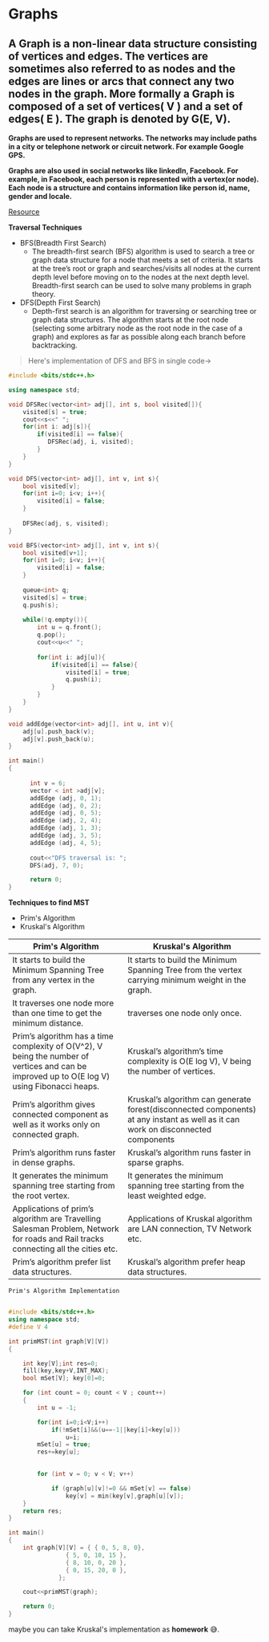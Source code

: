 # Graphs
## A Graph is a non-linear data structure consisting of vertices and edges. The vertices are sometimes also referred to as nodes and the edges are lines or arcs that connect any two nodes in the graph. More formally a Graph is composed of a set of vertices( V ) and a set of edges( E ). The graph is denoted by G(E, V).


**Graphs are used to represent networks. The networks may include paths in a city or telephone network or circuit network. For example Google GPS.**

**Graphs are also used in social networks like linkedIn, Facebook. For example, in Facebook, each person is represented with a vertex(or node). Each node is a structure     and contains information like person id, name, gender and locale.**

[Resource](https://www.geeksforgeeks.org/graph-data-structure-and-algorithms/)

**Traversal Techniques**
- BFS(Breadth First Search)
  - The breadth-first search (BFS) algorithm is used to search a tree or graph data structure for a node that meets a set of criteria. It starts at the tree’s root or       graph and searches/visits all nodes at the current depth level before moving on to the nodes at the next depth level. Breadth-first search can be used to solve many     problems in graph theory.
- DFS(Depth First Search)
  - Depth-first search is an algorithm for traversing or searching tree or graph data structures. The algorithm starts at the root node (selecting some arbitrary node as    the root node in the case of a graph) and explores as far as possible along each branch before backtracking. 

> Here's implementation of DFS and BFS in single code->

```C++
#include <bits/stdc++.h>

using namespace std;

void DFSRec(vector<int> adj[], int s, bool visited[]){
    visited[s] = true;
    cout<<s<<" ";
    for(int i: adj[s]){
        if(visited[i] == false){
           DFSRec(adj, i, visited);
        }
    }
}

void DFS(vector<int> adj[], int v, int s){
    bool visited[v];
    for(int i=0; i<v; i++){
        visited[i] = false;
    }
    
    DFSRec(adj, s, visited);
}

void BFS(vector<int> adj[], int v, int s){
    bool visited[v+1];
    for(int i=0; i<v; i++){
        visited[i] = false;
    }
    
    queue<int> q;
    visited[s] = true;
    q.push(s);
    
    while(!q.empty()){
        int u = q.front();
        q.pop();
        cout<<u<<" ";
        
        for(int i: adj[u]){
            if(visited[i] == false){
                visited[i] = true;
                q.push(i);
            }
        }
    }
}

void addEdge(vector<int> adj[], int u, int v){
    adj[u].push_back(v);
    adj[v].push_back(u);
}

int main()
{
       
      int v = 6;
      vector < int >adj[v];
      addEdge (adj, 0, 1);
      addEdge (adj, 0, 2);
      addEdge (adj, 0, 5);
      addEdge (adj, 2, 4);
      addEdge (adj, 1, 3);
      addEdge (adj, 3, 5);
      addEdge (adj, 4, 5);
    
      cout<<"DFS traversal is: ";
      DFS(adj, 7, 0);

      return 0;
}

```

**Techniques to find MST**
- Prim's Algorithm
- Kruskal's Algorithm


| Prim's Algorithm | Kruskal's Algorithm |
|---------------------------------------- | ---------------------------------------- |
| It starts to build the Minimum Spanning Tree from any vertex in the graph. | It starts to build the Minimum Spanning Tree from the vertex carrying minimum weight in the graph. |
| It traverses one node more than one time to get the minimum distance. | traverses one node only once. |
| Prim’s algorithm has a time complexity of O(V^2), V being the number of vertices and can be improved up to O(E log V) using Fibonacci heaps. | Kruskal’s algorithm’s time complexity is O(E log V), V being the number of vertices. |
| Prim’s algorithm gives connected component as well as it works only on connected graph. | Kruskal’s algorithm can generate forest(disconnected components) at any instant as well as it can work on disconnected components |
| Prim’s algorithm runs faster in dense graphs. | Kruskal’s algorithm runs faster in sparse graphs. |
| It generates the minimum spanning tree starting from the root vertex. | It generates the minimum spanning tree starting from the least weighted edge.  |
| Applications of prim’s algorithm are Travelling Salesman Problem, Network for roads and Rail tracks connecting all the cities etc. | Applications of Kruskal algorithm are LAN connection, TV Network etc. |
| Prim’s algorithm prefer list data structures. | Kruskal’s algorithm prefer heap data structures. |

`Prim's Algorithm Implementation`
```C++

#include <bits/stdc++.h> 
using namespace std; 
#define V 4

int primMST(int graph[V][V]) 
{ 

	int key[V];int res=0; 
	fill(key,key+V,INT_MAX);
	bool mSet[V]; key[0]=0;

	for (int count = 0; count < V ; count++) 
	{ 
		int u = -1; 

		for(int i=0;i<V;i++)
		    if(!mSet[i]&&(u==-1||key[i]<key[u]))
		        u=i;
		mSet[u] = true; 
		res+=key[u];

		
		for (int v = 0; v < V; v++) 

			if (graph[u][v]!=0 && mSet[v] == false) 
				key[v] = min(key[v],graph[u][v]); 
	} 
    return res;
} 

int main() 
{ 
	int graph[V][V] = { { 0, 5, 8, 0}, 
			    { 5, 0, 10, 15 }, 
			    { 8, 10, 0, 20 }, 
			    { 0, 15, 20, 0 },
			  }; 

	cout<<primMST(graph); 

	return 0; 
} 
```

maybe you can take Kruskal's implementation as **homework** 😅.


